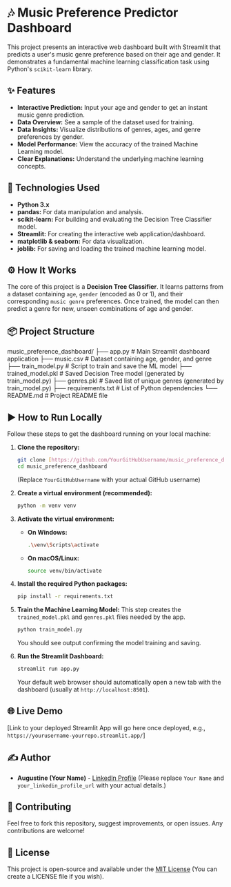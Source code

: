 # 🎶 Music Preference Predictor Dashboard

This project presents an interactive web dashboard built with Streamlit that predicts a user's music genre preference based on their age and gender. It demonstrates a fundamental machine learning classification task using Python's `scikit-learn` library.

## ✨ Features

-   **Interactive Prediction:** Input your age and gender to get an instant music genre prediction.
-   **Data Overview:** See a sample of the dataset used for training.
-   **Data Insights:** Visualize distributions of genres, ages, and genre preferences by gender.
-   **Model Performance:** View the accuracy of the trained Machine Learning model.
-   **Clear Explanations:** Understand the underlying machine learning concepts.

## 🚀 Technologies Used

* **Python 3.x**
* **pandas:** For data manipulation and analysis.
* **scikit-learn:** For building and evaluating the Decision Tree Classifier model.
* **Streamlit:** For creating the interactive web application/dashboard.
* **matplotlib & seaborn:** For data visualization.
* **joblib:** For saving and loading the trained machine learning model.

## ⚙️ How It Works

The core of this project is a **Decision Tree Classifier**. It learns patterns from a dataset containing `age`, `gender` (encoded as 0 or 1), and their corresponding `music genre` preferences. Once trained, the model can then predict a genre for new, unseen combinations of age and gender.

## 📦 Project Structure


music_preference_dashboard/
├── app.py                  # Main Streamlit dashboard application
├── music.csv               # Dataset containing age, gender, and genre
├── train_model.py          # Script to train and save the ML model
├── trained_model.pkl       # Saved Decision Tree model (generated by train_model.py)
├── genres.pkl              # Saved list of unique genres (generated by train_model.py)
├── requirements.txt        # List of Python dependencies
└── README.md               # Project README file


## ▶️ How to Run Locally

Follow these steps to get the dashboard running on your local machine:

1.  **Clone the repository:**
    ```bash
    git clone [https://github.com/YourGitHubUsername/music_preference_dashboard.git](https://github.com/YourGitHubUsername/music_preference_dashboard.git)
    cd music_preference_dashboard
    ```
    (Replace `YourGitHubUsername` with your actual GitHub username)

2.  **Create a virtual environment (recommended):**
    ```bash
    python -m venv venv
    ```

3.  **Activate the virtual environment:**
    * **On Windows:**
        ```bash
        .\venv\Scripts\activate
        ```
    * **On macOS/Linux:**
        ```bash
        source venv/bin/activate
        ```

4.  **Install the required Python packages:**
    ```bash
    pip install -r requirements.txt
    ```

5.  **Train the Machine Learning Model:**
    This step creates the `trained_model.pkl` and `genres.pkl` files needed by the app.
    ```bash
    python train_model.py
    ```
    You should see output confirming the model training and saving.

6.  **Run the Streamlit Dashboard:**
    ```bash
    streamlit run app.py
    ```
    Your default web browser should automatically open a new tab with the dashboard (usually at `http://localhost:8501`).

## 🌐 Live Demo

[Link to your deployed Streamlit App will go here once deployed, e.g., `https://yourusername-yourrepo.streamlit.app/`]

## ✍️ Author

* **Augustine (Your Name)** - [LinkedIn Profile](https://www.linkedin.com/in/your_linkedin_profile_url/)
    (Please replace `Your Name` and `your_linkedin_profile_url` with your actual details.)

## 🤝 Contributing

Feel free to fork this repository, suggest improvements, or open issues. Any contributions are welcome!

## 📄 License

This project is open-source and available under the [MIT License](LICENSE) (You can create a LICENSE file if you wish).
